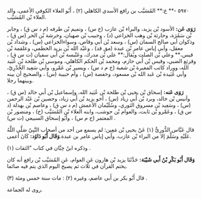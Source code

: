 ٥٩٧٠ -** ع:** المُسَيَّب بن رافع الأسدي الكاهلي (٢) ، أَبُو العلاء الكوفي الأعمى، والد العلاء بْن المُسَيَّب.

**رَوَى عَن:** الأسود بْن يزيد، والبراء بْن عازب (خ س) ، وتميم بْن طرفه (م د س ق) ، وجابر بْن سَمُرَة، وحارثة بْن وهب الخزاعي (د) ، وحبيب بْن صهبان، وخرشة بْن الحر (س ق) ، وذكوان أبي صالح السمان (س) ، وسعد بْن أَبي وقاص، وسواءالخزاعي (س) ، وشداد بْن معقل، وأبي إياس عامر بْن عبدة (مق قد) ، وعَبْد الله بْن يزيد الخطمي، وعلقمة بْن قيس،** وعلي بْن الصلت ويُقال:** علي بْن مدرك، وعَنْبسة بْن أَبي سفيان (ت س ق) ، وقرثع الضبي، وقيس بْن أَبي حازم، ومحمد بْن الحكم الكاهلي، وموسى بْن طلحة بْن عُبَيد الله، ووراد كاتب المغيرة بْن شعبة (خ م د س) ، ويسير بْن عَمْرو، وأبي سَعِيد الخُدْرِيّ، وأبي عُبَيدة بْن عَبد الله بْن مسعود، وحفصة (س) ، وأم حبيبة (س) ، والصحيح أن بينه وبينهما رجلا.

**رَوَى عَنه:** إسحاق بْن يحيى بْن طلحة بْن عُبَيد الله، وإسماعيل بْن أَبي خالد (س ق) ، وأنيس بْن خالد، وبرد بْن أَبي زياد (س) ، أخو يزيد بْن أَبي زياد، وحصين بْن عَبْد الرحمن (س) ، وسَعِيد بْن مسروق الثوري، وسُلَيْمان الأعمش (م د س ق) ، وعاصم بْن بهدلة (د س ق) ، وعَمْرو بْن ثابت، والعوام بْن حوشب، وابنه العلاء بْن المُسَيَّب (خ) ، ومنصور بْن المعتمر (خ م س) ، وأَبُو إسحاق السبيعي (ت س) .

قال عَبَّاس الدُّورِيُّ (١) عَنْ يحيى بْن مَعِين: لم يسمع من أحد من أصحاب النَّبِيّ صَلَّى اللَّهُ عَلَيْهِ وسَلَّمَ إلا من البراء بْن عازب، وأبي إياس عامر بن عبدة.**وَقَال أَبُو دَاوُد:** كَانَ أعمى.

وذكره ابنُ حِبَّان في كتاب "الثقات (١) .

**وَقَال أَبُو بَكْرِ بْنُ أَبي شَيْبَة:** حَدَّثَنَا يزيد بْن هارون عَنِ العوام، عَنِ المُسَيَّب بْن رافع أنه كان يختم القرآن في ثلاث ثم يصبح اليوم الذي يتم فيه صائما.

قال أَبُو بكر بن أَبي عاصم، وغيره (٢) : مات سنة خمس ومئة (٣) .

روى له الجماعة.